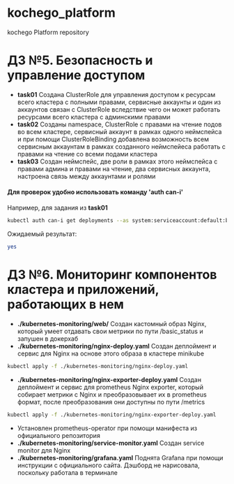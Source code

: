 # kochego_platform
kochego Platform repository

# ДЗ №5. Безопасность и управление доступом

- **task01** Создана ClusterRole для управления доступом к ресурсам всего кластера с полными правами, сервисные аккаунты и один из аккаунтов связан с ClusterRole вследствие чего он может работать ресурсами всего кластера с админскими правами
- **task02** Созданы namespace, ClusterRole с правами на чтение подов во всем кластере, сервисный аккаунт в рамках одного неймспейса и при помощи ClusterRoleBinding добавлена возможность всем сервисным аккаунтам в рамках созданного неймспейеса работать с правами на чтение со всеми подами кластера
- **task03** Создан неймспейс, две роли в рамках этого неймспейса с правами админа и правами на чтение, два сервисных аккаунта, настроена связь между аккаунтами и ролями
#### Для проверок удобно использовать команду 'auth can-i'
Например, для задания из **task01**
```bash
kubectl auth can-i get deployments --as system:serviceaccount:default:bob --all-namespaces=true
```
Ожидаемый результат:
```bash
yes
```
# ДЗ №6. Мониторинг компонентов кластера и приложений, работающих в нем

- **./kubernetes-monitoring/web/** Создан кастомный образ Nginx, который умеет отдавать свои метрики по пути /basic_status и запушен в докерхаб
- **./kubernetes-monitoring/nginx-deploy.yaml** Создан деплоймент и сервис для Nginx на основе этого образа в кластере minikube
```bash
kubectl apply -f ./kubernetes-monitoring/nginx-deploy.yaml
```
- **./kubernetes-monitoring/nginx-exporter-deploy.yaml** Создан деплоймент и сервис для prometheus Nginx exporter, который собирает метрики с Nginx и преобразовывает их в prometheus формат, после преобразования они доступны по пути /metrics
```bash
kubectl apply -f ./kubernetes-monitoring/nginx-exporter-deploy.yaml
```
- Установлен prometheus-operator при помощи манифеста из официального репозитория
- **./kubernetes-monitoring/service-monitor.yaml** Создан service monitor для Nginx
- **./kubernetes-monitoring/grafana.yaml** Поднята Grafana при помощи инструкции с официального сайта. Дэшборд не нарисовала, поскольку работала в терминале
